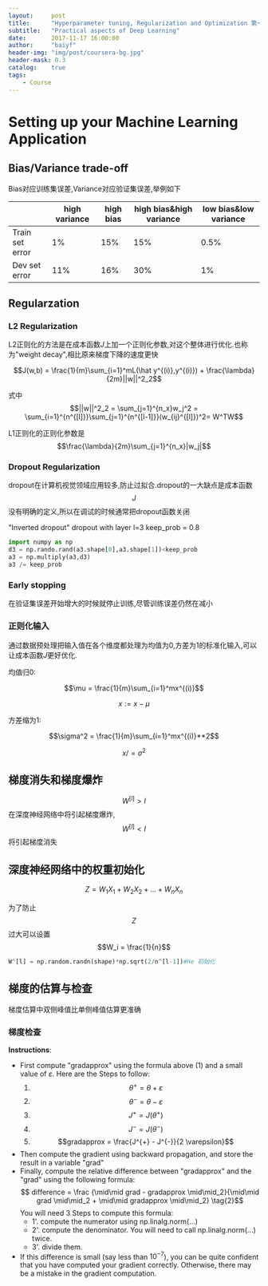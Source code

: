 ```yaml
---
layout:     post
title:      "Hyperparameter tuning, Regularization and Optimization 第一周笔记"
subtitle:   "Practical aspects of Deep Learning"
date:       2017-11-17 16:00:00
author:     "baiyf"
header-img: "img/post/coursera-bg.jpg"
header-mask: 0.3
catalog:    true
tags:
    - Course
---
```


# Setting up your Machine Learning Application

## Bias/Variance trade-off

Bias对应训练集误差,Variance对应验证集误差,举例如下

|                 | high variance | high bias | high bias&high variance | low bias&low variance |
| --------------- | ------------- | --------- | ----------------------- | --------------------- |
| Train set error | 1%            | 15%       | 15%                     | 0.5%                  |
| Dev set error   | 11%           | 16%       | 30%                     | 1%                    |

## Regularzation

### L2 Regularization

L2正则化的方法是在成本函数$J$上加一个正则化参数,对这个整体进行优化.也称为"weight decay",相比原来梯度下降的速度更快

$$J(w,b) = \frac{1}{m}\sum_{i=1}^mL(\hat y^{(i)},y^{(i)}) + \frac{\lambda}{2m}||w||^2_2$$

式中 
$$||w||^2_2 = \sum_{j=1}^{n_x}w_j^2 = \sum_{i=1}^{n^{[l]}}\sum_{j=1}^{n^{[l-1]}}(w_{ij}^{[l]})^2= W^TW$$

L1正则化的正则化参数是
$$\frac{\lambda}{2m}\sum_{j=1}^{n_x}|w_j|$$

### Dropout Regularization

dropout在计算机视觉领域应用较多,防止过拟合.dropout的一大缺点是成本函数$$J$$没有明确的定义,所以在调试的时候通常把dropout函数关闭

"Inverted dropout" dropout with layer l=3 keep_prob = 0.8

```python
import numpy as np
d3 = np.rando.rand(a3.shape[0],a3.shape[1])<keep_prob
a3 = np.multiply(a3,d3)
a3 /= keep_prob
```

### Early stopping

在验证集误差开始增大的时候就停止训练,尽管训练误差仍然在减小

### 正则化输入

通过数据预处理把输入值在各个维度都处理为均值为0,方差为1的标准化输入,可以让成本函数$J$更好优化.

均值归0:

$$\mu = \frac{1}{m}\sum_{i=1}^mx^{(i)}$$

$$x := x -\mu$$

方差缩为1:

$$\sigma^2 = \frac{1}{m}\sum_{i=1}^mx^{(i)}**2$$

$$x /= \sigma^2$$

## 梯度消失和梯度爆炸

$$W^{[l]} > I$$在深度神经网络中将引起梯度爆炸,$$W^{[l]} < I $$将引起梯度消失

## 深度神经网络中的权重初始化

$$Z = W_1X_1 + W_2X_2 + ... + W_nX_n$$

为了防止$$Z$$过大可以设置$$W_i = \frac{1}{n}$$

```python
W^[l] = np.random.randn(shape)*np.sqrt(2/n^[l-1])#He 初始化
```

## 梯度的估算与检查

梯度估算中双侧峰值比单侧峰值估算更准确

### 梯度检查

**Instructions**:

- First compute "gradapprox" using the formula above (1) and a small value of $\varepsilon$. Here are the Steps to follow:
    1. $$\theta^{+} = \theta + \varepsilon$$
    2. $$\theta^{-} = \theta - \varepsilon$$
    3. $$J^{+} = J(\theta^{+})$$
    4. $$J^{-} = J(\theta^{-})$$
    5. $$gradapprox = \frac{J^{+} - J^{-}}{2  \varepsilon}$$
- Then compute the gradient using backward propagation, and store the result in a variable "grad"
- Finally, compute the relative difference between "gradapprox" and the "grad" using the following formula:
  $$ difference = \frac {\mid\mid grad - gradapprox \mid\mid_2}{\mid\mid grad \mid\mid_2 + \mid\mid gradapprox \mid\mid_2} \tag{2}$$
  You will need 3 Steps to compute this formula:
   - 1'. compute the numerator using np.linalg.norm(...)
   - 2'. compute the denominator. You will need to call np.linalg.norm(...) twice.
   - 3'. divide them.
- If this difference is small (say less than $10^{-7}$), you can be quite confident that you have computed your gradient correctly. Otherwise, there may be a mistake in the gradient computation. 